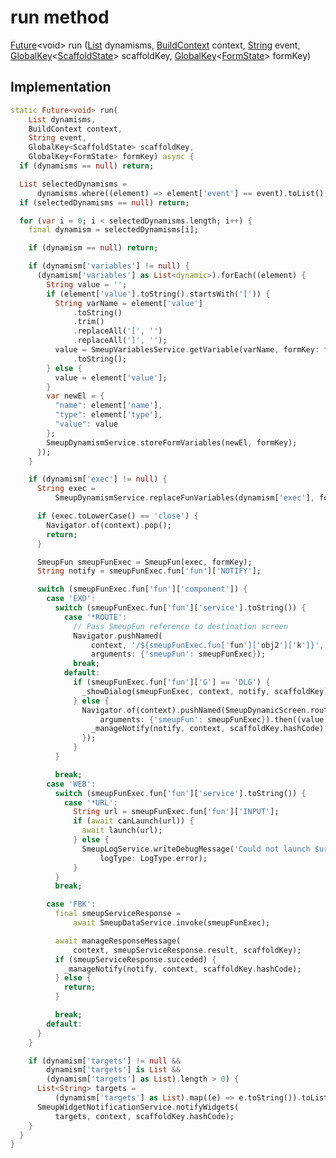 


# run method








[Future](https://api.flutter.dev/flutter/dart-async/Future-class.html)&lt;void> run
([List](https://api.flutter.dev/flutter/dart-core/List-class.html) dynamisms, [BuildContext](https://api.flutter.dev/flutter/widgets/BuildContext-class.html) context, [String](https://api.flutter.dev/flutter/dart-core/String-class.html) event, [GlobalKey](https://api.flutter.dev/flutter/widgets/GlobalKey-class.html)&lt;[ScaffoldState](https://api.flutter.dev/flutter/material/ScaffoldState-class.html)> scaffoldKey, [GlobalKey](https://api.flutter.dev/flutter/widgets/GlobalKey-class.html)&lt;[FormState](https://api.flutter.dev/flutter/widgets/FormState-class.html)> formKey)








## Implementation

```dart
static Future<void> run(
    List dynamisms,
    BuildContext context,
    String event,
    GlobalKey<ScaffoldState> scaffoldKey,
    GlobalKey<FormState> formKey) async {
  if (dynamisms == null) return;

  List selectedDynamisms =
      dynamisms.where((element) => element['event'] == event).toList();
  if (selectedDynamisms == null) return;

  for (var i = 0; i < selectedDynamisms.length; i++) {
    final dynamism = selectedDynamisms[i];

    if (dynamism == null) return;

    if (dynamism['variables'] != null) {
      (dynamism['variables'] as List<dynamic>).forEach((element) {
        String value = '';
        if (element['value'].toString().startsWith('[')) {
          String varName = element['value']
              .toString()
              .trim()
              .replaceAll('[', '')
              .replaceAll(']', '');
          value = SmeupVariablesService.getVariable(varName, formKey: formKey)
              .toString();
        } else {
          value = element['value'];
        }
        var newEl = {
          "name": element['name'],
          "type": element['type'],
          "value": value
        };
        SmeupDynamismService.storeFormVariables(newEl, formKey);
      });
    }

    if (dynamism['exec'] != null) {
      String exec =
          SmeupDynamismService.replaceFunVariables(dynamism['exec'], formKey);

      if (exec.toLowerCase() == 'close') {
        Navigator.of(context).pop();
        return;
      }

      SmeupFun smeupFunExec = SmeupFun(exec, formKey);
      String notify = smeupFunExec.fun['fun']['NOTIFY'];

      switch (smeupFunExec.fun['fun']['component']) {
        case 'EXD':
          switch (smeupFunExec.fun['fun']['service'].toString()) {
            case '*ROUTE':
              // Pass SmeupFun reference to destination screen
              Navigator.pushNamed(
                  context, '/${smeupFunExec.fun['fun']['obj2']['k']}',
                  arguments: {'smeupFun': smeupFunExec});
              break;
            default:
              if (smeupFunExec.fun['fun']['G'] == 'DLG') {
                _showDialog(smeupFunExec, context, notify, scaffoldKey);
              } else {
                Navigator.of(context).pushNamed(SmeupDynamicScreen.routeName,
                    arguments: {'smeupFun': smeupFunExec}).then((value) {
                  _manageNotify(notify, context, scaffoldKey.hashCode);
                });
              }
          }

          break;
        case 'WEB':
          switch (smeupFunExec.fun['fun']['service'].toString()) {
            case '*URL':
              String url = smeupFunExec.fun['fun']['INPUT'];
              if (await canLaunch(url)) {
                await launch(url);
              } else {
                SmeupLogService.writeDebugMessage('Could not launch $url',
                    logType: LogType.error);
              }
          }
          break;

        case 'FBK':
          final smeupServiceResponse =
              await SmeupDataService.invoke(smeupFunExec);

          await manageResponseMessage(
              context, smeupServiceResponse.result, scaffoldKey);
          if (smeupServiceResponse.succeded) {
            _manageNotify(notify, context, scaffoldKey.hashCode);
          } else {
            return;
          }

          break;
        default:
      }
    }

    if (dynamism['targets'] != null &&
        dynamism['targets'] is List &&
        (dynamism['targets'] as List).length > 0) {
      List<String> targets =
          (dynamism['targets'] as List).map((e) => e.toString()).toList();
      SmeupWidgetNotificationService.notifyWidgets(
          targets, context, scaffoldKey.hashCode);
    }
  }
}
```







